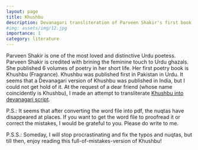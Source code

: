 ```yaml
---
layout: page
title: Khushbu
description: Devanagari transliteration of Parveen Shakir's first book Khushbu
#img: assets/img/12.jpg
importance: 1
category: literature
---
```


Parveen Shakir is one of the most loved and distinctive Urdu poetess. Parveen Shakir is credited with brining the feminine touch to Urdu ghazals. She published 6 volumes of poetry in her short life. Her first poetry book is Khushbu (Fragrance). Khushbu was published first in Pakistan in Urdu. It seems that a Devanagari version of Khushbu was published in India, but I could not get hold of it. At the request of a dear friend (whose name coincidently is Khushbu), I made an attempt to transliterate [Khushbu into devanagari script](https://raghavendratripathi.github.io/assets/pdf/Misc/Lit/ख़ुशबू_पूर्ण.pdf). 

P.S.: It seems that after converting the word file into pdf, the nuqtas have disappeared at places. If you want to get the word file to proofread it or correct the mistakes, I would be grateful to you. Please do write to me. 

P.S.S.: Someday, I will stop procrastinating and fix the typos and nuqtas, but till then, enjoy reading this full-of-mistakes-version of Khushbu!


